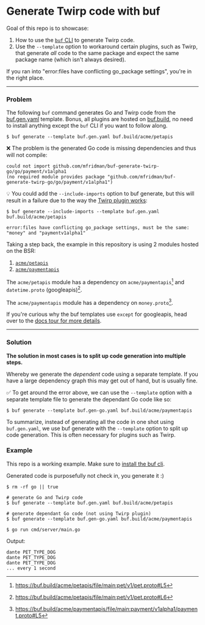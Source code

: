 # Generate Twirp code with buf

Goal of this repo is to showcase:

1. How to use the [`buf` CLI](https://docs.buf.build/generate/usage) to generate Twirp code.
2. Use the `--template` option to workaround certain plugins, such as Twirp, that generate *all* code to the same package and expect the same package name (which isn't always desired).

If you ran into "error:files have conflicting go_package settings", you're in the right place.

---

### Problem

The following `buf` command generates Go and Twirp code from the [buf.gen.yaml](buf.gen.yaml) template. Bonus, all plugins are hosted on [buf.build](https://buf.build/), no need to install anything except the `buf` CLI if you want to follow along.

```
$ buf generate --template buf.gen.yaml buf.build/acme/petapis
```

❌ The problem is the generated Go code is missing dependencies and thus will not compile:

```
could not import github.com/mfridman/buf-generate-twirp-go/go/payment/v1alpha1
(no required module provides package "github.com/mfridman/buf-generate-twirp-go/go/payment/v1alpha1")
```

💡 You could add the `--include-imports` option to buf generate, but this will result in a failure due to the way the [Twirp plugin works](https://github.com/twitchtv/twirp/blob/ff7d9f87d8598707f3465c80ee5dec1ba8520310/protoc-gen-twirp/generator.go#L181-L216):

```
$ buf generate --include-imports --template buf.gen.yaml buf.build/acme/petapis

error:files have conflicting go_package settings, must be the same: "money" and "paymentv1alpha1"
```

Taking a step back, the example in this repository is using 2 modules hosted on the BSR:

1. [`acme/petapis`](https://buf.build/acme/petapis)
2. [`acme/paymentapis`](https://buf.build/acme/paymentapis)

The `acme/petapis` module has a dependency on `acme/paymentapis`[^1] and `datetime.proto` (googleapis)[^2].

The `acme/paymentapis` module has a dependency on `money.proto`[^3].

If you're curious why the buf templates use `except` for googleapis, head over to the [docs tour for more details](https://docs.buf.build/tour/use-managed-mode#remove-modules-from-managed-mode).

---

### Solution

**The solution in most cases is to split up code generation into multiple steps.**

Whereby we generate the *dependent* code using a separate template. If you have a large dependency graph this may get out of hand, but is usually fine.

✅ To get around the error above, we can use the `--template` option with a separate template file to generate the dependant Go code like so:

```
$ buf generate --template buf.gen-go.yaml buf.build/acme/paymentapis
```

To summarize, instead of generating all the code in one shot using `buf.gen.yaml`, we use buf generate with the `--template` option to split up code generation. This is often necessary for plugins such as Twirp.

### Example

This repo is a working example. Make sure to [install the buf cli](https://docs.buf.build/installation).

Generated code is purposefully not check in, you generate it :)

```
$ rm -rf go || true

# generate Go and Twirp code
$ buf generate --template buf.gen.yaml buf.build/acme/petapis

# generate dependant Go code (not using Twirp plugin)
$ buf generate --template buf.gen-go.yaml buf.build/acme/paymentapis

$ go run cmd/server/main.go
```

Output:

```
dante PET_TYPE_DOG
dante PET_TYPE_DOG
dante PET_TYPE_DOG
... every 1 second
```

[^1]: https://buf.build/acme/petapis/file/main:pet/v1/pet.proto#L5
[^2]: https://buf.build/acme/petapis/file/main:pet/v1/pet.proto#L6
[^3]: https://buf.build/acme/paymentapis/file/main:payment/v1alpha1/payment.proto#L5
